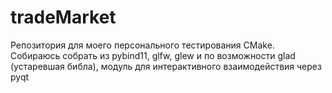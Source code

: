 # tradeMarket
Репозитория для моего персонального тестирования CMake. Собираюсь собрать из pybind11, glfw, glew и по возможности glad (устаревшая библа), модуль для интерактивного взаимодействия через pyqt
